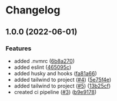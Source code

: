 # Changelog

## 1.0.0 (2022-06-01)


### Features

* added .nvmrc ([6b8a270](https://github.com/alb-xh/my-site/commit/6b8a270b529ec28d0b45e2b0c543a4e181f3923d))
* added eslint ([465095c](https://github.com/alb-xh/my-site/commit/465095c6496bf4e2063c602f985eb892054dcaac))
* added husky and hooks ([fa81a66](https://github.com/alb-xh/my-site/commit/fa81a6609e8f91bb1f942cdc136a4029bca0377f))
* added tailwind to project ([#4](https://github.com/alb-xh/my-site/issues/4)) ([5e75f4e](https://github.com/alb-xh/my-site/commit/5e75f4ea26795ae746101e79fb66ecd6fb1ef3d8))
* added tailwind to project ([#5](https://github.com/alb-xh/my-site/issues/5)) ([13b25cf](https://github.com/alb-xh/my-site/commit/13b25cf493fa51446e2efd041a1d7f291e29aa51))
* created ci pipeline ([#3](https://github.com/alb-xh/my-site/issues/3)) ([b9e9178](https://github.com/alb-xh/my-site/commit/b9e9178b76548b1dbfcb3b3c4ff67805fbefb140))
